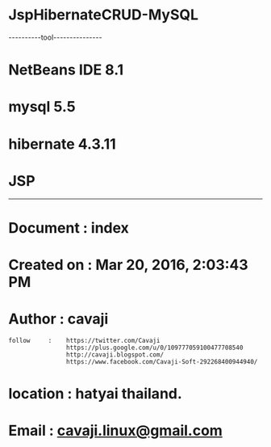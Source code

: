 # JspHibernateCRUD-MySQL
 ----------tool---------------
# NetBeans IDE 8.1
# mysql 5.5
# hibernate 4.3.11
# JSP
 -----------------------------
 
#    Document   : index
#    Created on : Mar 20, 2016, 2:03:43 PM
#    Author     : cavaji
    
    follow     :    https://twitter.com/Cavaji
                    https://plus.google.com/u/0/109777059100477708540
                    http://cavaji.blogspot.com/
                    https://www.facebook.com/Cavaji-Soft-292268400944940/

# location : hatyai thailand.

# Email : cavaji.linux@gmail.com
